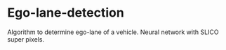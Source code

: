 # Ego-lane-detection
Algorithm to determine ego-lane of a vehicle. Neural network with SLICO super pixels.
